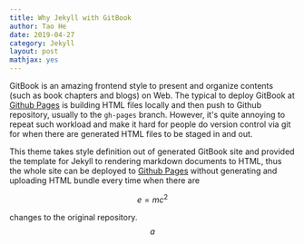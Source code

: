 ```yaml
---
title: Why Jekyll with GitBook
author: Tao He
date: 2019-04-27
category: Jekyll
layout: post
mathjax: yes
---
```


GitBook is an amazing frontend style to present and organize contents (such as book chapters
and blogs) on Web. The typical to deploy GitBook at [Github Pages][1]
is building HTML files locally and then push to Github repository, usually to the `gh-pages`
branch. However, it's quite annoying to repeat such workload and make it hard for people do
version control via git for when there are generated HTML files to be staged in and out.

This theme takes style definition out of generated GitBook site and provided the template
for Jekyll to rendering markdown documents to HTML, thus the whole site can be deployed
to [Github Pages][1] without generating and uploading HTML bundle every time when there are

$$
e=mc^2\tag{1}
$$

changes to the original repository.
$$
a\tag{2}
$$


[1]: https://pages.github.com